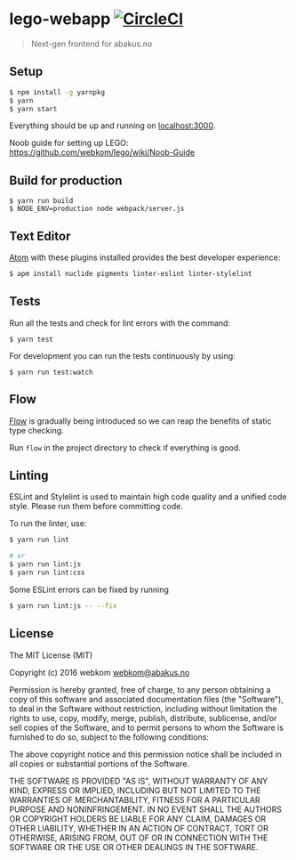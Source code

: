 # lego-webapp [![CircleCI](https://circleci.com/gh/webkom/lego-webapp.svg?style=svg)](https://circleci.com/gh/webkom/lego-webapp)

> Next-gen frontend for abakus.no

## Setup
```bash
$ npm install -g yarnpkg
$ yarn
$ yarn start
```

Everything should be up and running on [localhost:3000](http://localhost:3000).

Noob guide for setting up LEGO:
https://github.com/webkom/lego/wiki/Noob-Guide


## Build for production
```
$ yarn run build
$ NODE_ENV=production node webpack/server.js
```

## Text Editor
[Atom](https://atom.io) with these plugins installed provides the best developer experience:
```bash
$ apm install nuclide pigments linter-eslint linter-stylelint
```

## Tests
Run all the tests and check for lint errors with the command:
```
$ yarn test
```

For development you can run the tests continuously by using:
```
$ yarn run test:watch
```

## Flow
[Flow](https://flowtype.org/) is gradually being introduced so we can reap the benefits of static type checking.

Run `flow` in the project directory to check if everything is good.

## Linting
ESLint and Stylelint is used to maintain high code quality and a unified code style. Please run them before committing code.

To run the linter, use:
```bash
$ yarn run lint

# or
$ yarn run lint:js
$ yarn run lint:css
```

Some ESLint errors can be fixed by running
```bash
$ yarn run lint:js -- --fix
```

## License
The MIT License (MIT)

Copyright (c) 2016 webkom <webkom@abakus.no>

Permission is hereby granted, free of charge, to any person obtaining a copy
of this software and associated documentation files (the "Software"), to deal
in the Software without restriction, including without limitation the rights
to use, copy, modify, merge, publish, distribute, sublicense, and/or sell
copies of the Software, and to permit persons to whom the Software is
furnished to do so, subject to the following conditions:

The above copyright notice and this permission notice shall be included in
all copies or substantial portions of the Software.

THE SOFTWARE IS PROVIDED "AS IS", WITHOUT WARRANTY OF ANY KIND, EXPRESS OR
IMPLIED, INCLUDING BUT NOT LIMITED TO THE WARRANTIES OF MERCHANTABILITY,
FITNESS FOR A PARTICULAR PURPOSE AND NONINFRINGEMENT. IN NO EVENT SHALL THE
AUTHORS OR COPYRIGHT HOLDERS BE LIABLE FOR ANY CLAIM, DAMAGES OR OTHER
LIABILITY, WHETHER IN AN ACTION OF CONTRACT, TORT OR OTHERWISE, ARISING FROM,
OUT OF OR IN CONNECTION WITH THE SOFTWARE OR THE USE OR OTHER DEALINGS IN
THE SOFTWARE.
